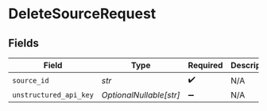 # DeleteSourceRequest


## Fields

| Field                   | Type                    | Required                | Description             |
| ----------------------- | ----------------------- | ----------------------- | ----------------------- |
| `source_id`             | *str*                   | :heavy_check_mark:      | N/A                     |
| `unstructured_api_key`  | *OptionalNullable[str]* | :heavy_minus_sign:      | N/A                     |